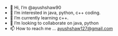 - 👋 Hi, I’m @ayushshaw90
- 👀 I’m interested in java, python, c++ coding. 
- 🌱 I’m currently learning c++.
- 💞️ I’m looking to collaborate on java, python
- 📫 How to reach me ...
ayushshaw127@gmail.com
<!---
ayushshaw90/ayushshaw90 is a ✨ special ✨ repository because its `README.md` (this file) appears on your GitHub profile.
You can click the Preview link to take a look at your changes.
--->
